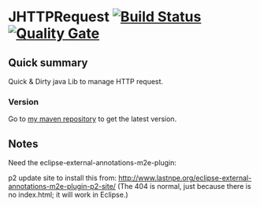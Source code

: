 # JHTTPRequest [![Build Status](https://travis-ci.org/welle/JHTTPRequest.svg?branch=master)](https://travis-ci.org/welle/JHTTPRequest) [![Quality Gate](https://sonarcloud.io/api/badges/gate?key=aka.jhttprequest:JHTTPRequest)](https://sonarcloud.io/dashboard/index/aka.jhttprequest:JHTTPRequest) #

## Quick summary ##

Quick & Dirty java Lib to manage HTTP request.

### Version

Go to [my maven repository](https://github.com/welle/maven-repository) to get the latest version.

## Notes
Need the eclipse-external-annotations-m2e-plugin: 

p2 update site to install this from: http://www.lastnpe.org/eclipse-external-annotations-m2e-plugin-p2-site/ (The 404 is normal, just because there is no index.html; it will work in Eclipse.)